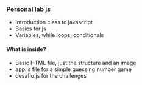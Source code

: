 ### Personal lab js
- Introduction class to javascript
- Basics for js
- Variables, while loops, conditionals

#### What is inside? 
- Basic HTML file, just the structure and an image
- app.js file for a simple guessing number game
- desafio.js for the challenges
